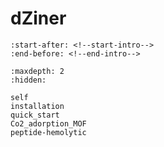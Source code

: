 # dZiner

```{include} ../../README.md
:start-after: <!--start-intro-->
:end-before: <!--end-intro-->
```

```{toctree}
:maxdepth: 2
:hidden:

self
installation
quick_start
Co2_adorption_MOF
peptide-hemolytic
```